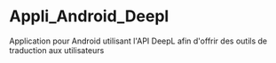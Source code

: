 # Appli_Android_Deepl
Application pour Android utilisant l'API DeepL afin d'offrir des outils de traduction aux utilisateurs
